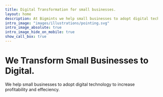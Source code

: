 ```yaml
---
title: Digital Transformation for small businesses.
layout: home
description: At Bigmints we help small businesses to adopt digital technology to increase profitability and effeciency. 
intro_image: "images/illustrations/pointing.svg"
intro_image_absolute: true
intro_image_hide_on_mobile: true
show_call_box: true
---
```


# We Transform Small Businesses to Digital.

We help small businesses to adopt digital technology to increase profitability and effeciency. 
